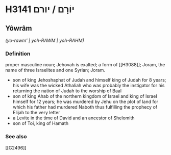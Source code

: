 # H3141 יוֹרָם / יורם

## Yôwrâm

_(yo-rawm' | yoh-RAWM | yoh-RAHM)_

### Definition

proper masculine noun; Jehovah is exalted; a form of [[H3088]]; Joram, the name of three Israelites and one Syrian; Joram.

- son of king Jehoshaphat of Judah and himself king of Judah for 8 years; his wife was the wicked Athaliah who was probably the instigator for his returning the nation of Judah to the worship of Baal
- son of king Ahab of the northern kingdom of Israel and king of Israel himself for 12 years; he was murdered by Jehu on the plot of land for which his father had murdered Naboth thus fulfilling the prophecy of Elijah to the very letter
- a Levite in the time of David and an ancestor of Shelomith
- son of Toi, king of Hamath
### See also

[[G2496]]

